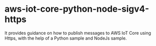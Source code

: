 # aws-iot-core-python-node-sigv4-https
It provides guidance on how to publish messages to AWS IoT Core using Https, with the help of a Python sample and NodeJs sample.

